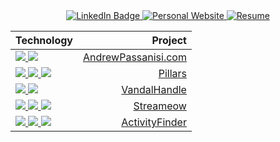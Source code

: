 <div align="center">
    <a href="https://www.linkedin.com/in/andrew-passanisi-b93ab48a/">
    <img src="https://img.shields.io/badge/-APassanisi-blue?logo=linkedin&style=for-the-badge" alt="LinkedIn Badge"/>
  </a>
  <a href="https://www.AndrewPassanisi.com">
    <img src="https://img.shields.io/badge/Me%3A-AndrewPassanisi.com-orange?style=for-the-badge" alt="Personal Website"/>
  </a>
  <a href="https://www.AndrewPassanisi.com/PassanisiAndrewResume.pdf">
    <img src="https://shields.io/badge/Resume-grey?logo=adobeacrobatreader&style=for-the-badge" alt="Resume"/>
  </a>

<br>
    
    
| Technology                                                                                                                                                                                                                                                                                                           |                                                                                     Project |
| :---------------------------------------------------------------------------------------------------------------------------------------------------------------------------------------------------------------------------------------------------------------------------------------------------------- | ----------------------------------------------------------------------------------: |
| <a href="https://github.com/APassanisi/andrewpassanisi.com"><img src="https://shields.io/badge/Vue3-gray?logo=vue.js&style=flat-square"/> <img src="https://shields.io/badge/TypeScript-gray?logo=typescript&style=flat-square"/></a>                                                                       | <a href="https://github.com/APassanisi/andrewpassanisi.com">AndrewPassanisi.com</a> |
| <a href="https://github.com/APassanisi/pillars"><img src="https://shields.io/badge/React-gray?logo=react&style=flat-square"/> <img src="https://shields.io/badge/Vue3-gray?logo=vue.js&style=flat-square"/> <img src="https://shields.io/badge/TypeScript-gray?logo=typescript&style=flat-square"/></a>     |                       <a href="https://github.com/APassanisi/pillars"> Pillars </a> |
| <a href="https://github.com/APassanisi/vandalhandle"><img src="https://shields.io/badge/Node.js-gray?logo=node.js&style=flat-square" /> <img src="https://shields.io/badge/NPM-gray?logo=npm&style=flat-square"/></a>                                                                                       |               <a href="https://github.com/APassanisi/vandalhandle">VandalHandle</a> |
| <a href="https://github.com/APassanisi/streameow"><img src="https://shields.io/badge/React-gray?logo=react&style=flat-square" /> <img src="https://shields.io/badge/Storybook-gray?logo=storybook&style=flat-square"/> <img src="https://shields.io/badge/TypeScript-gray?logo=typescript&style=flat-square"/></a>                                                                                       |               <a href="https://github.com/APassanisi/streameow">Streameow</a> |
| <a href="https://github.com/APassanisi/ActivityFinder"><img src="https://shields.io/badge/React-gray?logo=react&style=flat-square" /> <img src="https://shields.io/badge/Express-gray?logo=express&style=flat-square"/> <img src="https://shields.io/badge/TypeScript-gray?logo=typescript&style=flat-square"/></a>                                                                                       |               <a href="https://github.com/APassanisi/ActivityFinder">ActivityFinder</a> |
